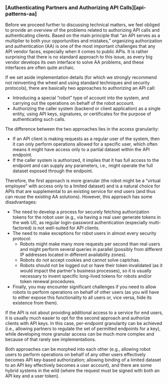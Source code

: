 ### [Authenticating Partners and Authorizing API Calls][api-patterns-aa]

Before we proceed further to discussing technical matters, we feel obliged to provide an overview of the problems related to authorizing API calls and authenticating clients. Based on the main principle that “an API serves as a multiplier to both your opportunities and mistakes,” organizing authorization and authentication (AA) is one of the most important challenges that any API vendor faces, especially when it comes to public APIs. It is rather surprising that there is no standard approach to this issue, as every big vendor develops its own interface to solve AA problems, and these interfaces are often quite archaic.

If we set aside implementation details (for which we strongly recommend not reinventing the wheel and using standard techniques and security protocols), there are basically two approaches to authorizing an API call:
  * Introducing a special “robot” type of account into the system, and carrying out the operations on behalf of the robot account.
  * Authorizing the caller system (backend or client application) as a single entity, using API keys, signatures, or certificates for the purpose of authenticating such calls.

The difference between the two approaches lies in the access granularity:
  * If an API client is making requests as a regular user of the system, then it can only perform operations allowed for a specific user, which often means it might have access only to a partial dataset within the API endpoint.
  * If the caller system is authorized, it implies that it has full access to the endpoint and can supply any parameters, i.e., might operate the full dataset exposed through the endpoint.

Therefore, the first approach is more granular (the robot might be a “virtual employee” with access only to a limited dataset) and is a natural choice for APIs that are supplemental to an existing service for end users (and thus can reuse the existing AA solutions). However, this approach has some disadvantages:
  * The need to develop a process for securely fetching authorization tokens for the robot user (e.g., via having a real user generate tokens in the web UI), as regular login-password authentication (especially multi-factored) is not well-suited for API clients.
  * The need to make exceptions for robot users in almost every security protocol:
      * Robots might make many more requests per second than real users and might perform several queries in parallel (possibly from different IP addresses located in different availability zones).
      * Robots do not accept cookies and cannot solve captchas.
      * Robots should not be logged out or have their token invalidated (as it would impact the partner's business processes), so it is usually necessary to invent specific long-lived tokens for robots and/or token renewal procedures.
  * Finally, you may encounter significant challenges if you need to allow robots to perform operations on behalf of other users (as you will have to either expose this functionality to all users or, vice versa, hide its existence from them).

If the API is not about providing additional access to a service for end users, it is usually much easier to opt for the second approach and authorize clients with API keys. In this case, per-endpoint granularity can be achieved (i.e., allowing partners to regulate the set of permitted endpoints for a key), while developing more granular access can be much more complex and because of that rarely see implementations.

Both approaches can be morphed into each other (e.g., allowing robot users to perform operations on behalf of any other users effectively becomes API key-based authorization; allowing binding of a limited dataset to an API key effectively becomes a user account), and there are some hybrid systems in the wild (where the request must be signed with both an API key and a user token).